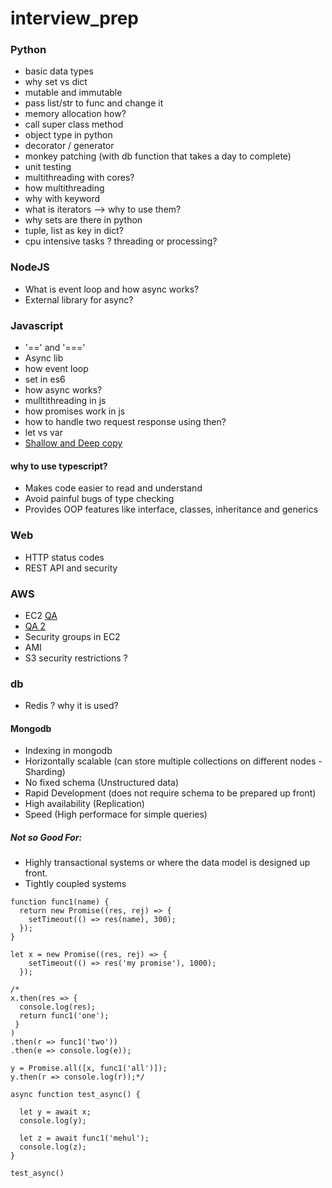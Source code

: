 # interview_prep
### Python
- basic data types
- why set vs dict
- mutable and immutable
- pass list/str to func and change it
- memory allocation how?
- call super class method
- object type in python
- decorator / generator
- monkey patching (with db function that takes a day to complete)
- unit testing
- multithreading with cores?
- how multithreading
- why with keyword
- what is iterators --> why to use them?
- why sets are there in python
- tuple, list as key in dict?
- cpu intensive tasks ? threading or processing?

### NodeJS
- What is event loop and how async works?
- External library for async?

### Javascript
- '==' and '==='
- Async lib
- how event loop
- set in es6
- how async works?
- mulltithreading in js
- how promises work in js
- how to handle two request response using then?
- let vs var
- [Shallow and Deep copy](https://www.javascripttutorial.net/object/3-ways-to-copy-objects-in-javascript/)

#### why to use typescript?
- Makes code easier to read and understand
- Avoid painful bugs of type checking
- Provides OOP features like interface, classes, inheritance and generics

### Web
- HTTP status codes
- REST API and security

### AWS
- EC2 [QA](https://www.wisdomjobs.com/e-university/aws-ec2-interview-questions.html)
- [QA 2](https://career.guru99.com/top-15-aws-interview-questions/)
- Security groups in EC2
- AMI
- S3 security restrictions ?

### db
- Redis ? why it is used?
#### Mongodb
- Indexing in mongodb
- Horizontally scalable (can store multiple collections on different nodes - Sharding)
- No fixed schema (Unstructured data)
- Rapid Development (does not require schema to be prepared up front)
- High availability (Replication)
- Speed (High performace for simple queries)

##### Not so Good For:
- Highly transactional systems or where the data model is designed up front.
- Tightly coupled systems



```
function func1(name) {
  return new Promise((res, rej) => {
    setTimeout(() => res(name), 300);
  });
}

let x = new Promise((res, rej) => {
    setTimeout(() => res('my promise'), 1000);
  });

/*
x.then(res => {
  console.log(res);
  return func1('one');
 }
)
.then(r => func1('two'))
.then(e => console.log(e));

y = Promise.all([x, func1('all')]);
y.then(r => console.log(r));*/

async function test_async() {

  let y = await x;
  console.log(y);

  let z = await func1('mehul');
  console.log(z);
}

test_async()
```
